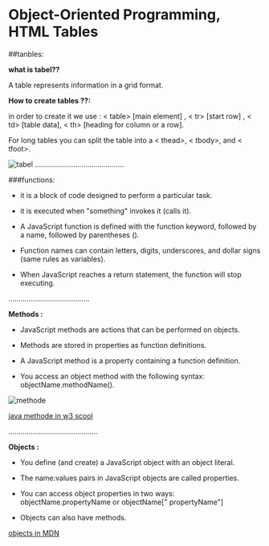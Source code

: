 # Object-Oriented Programming, HTML Tables


##tanbles:

**what is tabel??**

A table represents information in a grid format. 

**How to create tables ??:**

in order to create it we use : < table> [main element] , < tr> [start row] , < td> [table data], < th> [heading for column or a row].
<!-- // -->
For long tables you can split the table into a < thead>, < tbody>, and < tfoot>.

![tabel](https://static.studytonight.com/c/programs/output/multiplication-table-of-a-number-1.png)
............................................

###functions: 

* it is a block of code designed to perform a particular task.
>
* it is executed when "something" invokes it (calls it).
>
* A JavaScript function is defined with the function keyword, followed by a name, followed by parentheses ().
>
* Function names can contain letters, digits, underscores, and dollar signs (same rules as variables).
>
* When JavaScript reaches a return statement, the function will stop executing.

........................................

**Methods :**


* JavaScript methods are actions that can be performed on objects.
>
* Methods are stored in properties as function definitions.
>
* A JavaScript method is a property containing a function definition.
>
* You access an object method with the following syntax: objectName.methodName().


![methode](https://www.tech-faq.com/wp-content/uploads/2012/12/Java-Method-Structure.png)


[java methode in w3 scool](https://www.w3schools.com/java/java_methods.asp)



>>>

............................................



**Objects :**

* You define (and create) a JavaScript object with an object literal.
>
* The name:values pairs in JavaScript objects are called properties.
>
* You can access object properties in two ways: objectName.propertyName or objectName[" propertyName"]
>
* Objects can also have methods.


[objects in MDN](https://developer.mozilla.org/en-US/docs/Web/JavaScript/Reference/Global_Objects/Object)


